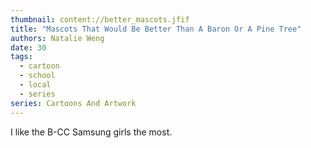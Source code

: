 ```yaml
---
thumbnail: content://better_mascots.jfif
title: "Mascots That Would Be Better Than A Baron Or A Pine Tree"
authors: Natalie Weng
date: 30
tags:
  - cartoon
  - school
  - local
  - series
series: Cartoons And Artwork
---
```


I like the B-CC Samsung girls the most.
